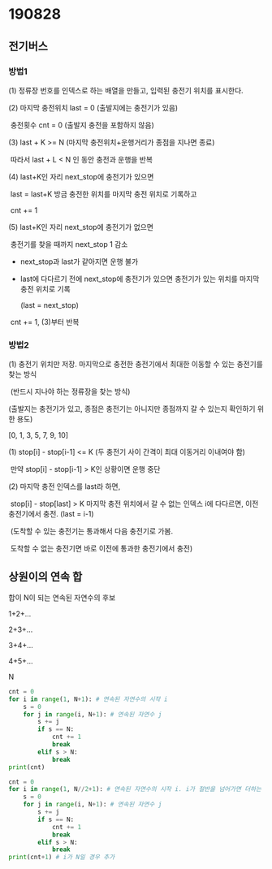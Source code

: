 # 190828

## 전기버스

### 방법1

(1) 정류장 번호를 인덱스로 하는 배열을 만들고, 입력된 충전기 위치를 표시한다.

(2) 마지막 충전위치 last = 0 (출발지에는 충전기가 있음)

​	충전횟수 cnt = 0 (출발지 충전을 포함하지 않음)

(3) last + K >= N (마지막 충전위치+운행거리가 종점을 지나면 종료)

​	따라서 last + L < N 인 동안 충전과 운행을 반복

(4) last+K인 자리 next_stop에 충전기가 있으면

​	last = last+K 방금 충전한 위치를 마지막 충전 위치로 기록하고

​	cnt += 1

(5) last+K인 자리 next_stop에 충전기가 없으면

​	충전기를 찾을 때까지 next_stop 1 감소

- next_stop과 last가 같아지면 운행 불가

- last에 다다르기 전에 next_stop에 충전기가 있으면 충전기가 있는 위치를 마지막 충전 위치로 기록

  (last = next_stop)

​	cnt += 1, (3)부터 반복



### 방법2

(1) 충전기 위치만 저장. 마지막으로 충전한 충전기에서 최대한 이동할 수 있는 충전기를 찾는 방식

​	(반드시 지나야 하는 정류장을 찾는 방식)

(출발지는 충전기가 있고, 종점은 충전기는 아니지만 종점까지 갈 수 있는지 확인하기 위한 용도)



[0, 1, 3, 5, 7, 9, 10]



(1) stop[i] - stop[i-1] <= K (두 충전기 사이 간격이 최대 이동거리 이내여야 함)

​	만약 stop[i] - stop[i-1] > K인 상황이면 운행 중단

(2) 마지막 충전 인덱스를 last라 하면,

​	stop[i] - stop[last] > K 마지막 충전 위치에서 갈 수 없는 인덱스 i에 다다르면, 이전 충전기에서 충전. (last = i-1)

​	(도착할 수 있는 충전기는 통과해서 다음 충전기로 가봄.

​	도착할 수 없는 충전기면 바로 이전에 통과한 충전기에서 충전)



## 상원이의 연속 합

합이 N이 되는 연속된 자연수의 후보

1+2+...

2+3+...

3+4+...

4+5+...

N

```python
cnt = 0
for i in range(1, N+1): # 연속된 자연수의 시작 i
    s = 0
    for j in range(i, N+1): # 연속된 자연수 j
        s += j
        if s == N:
            cnt += 1
            break
        elif s > N:
            break
print(cnt)
```



```python
cnt = 0
for i in range(1, N//2+1): # 연속된 자연수의 시작 i. i가 절반을 넘어가면 더하는 것이 의미가 없다.
    s = 0
    for j in range(i, N+1): # 연속된 자연수 j
        s += j
        if s == N:
            cnt += 1
            break
        elif s > N:
            break
print(cnt+1) # i가 N일 경우 추가
```


